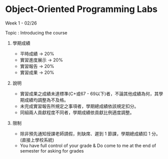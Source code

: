 # Object-Oriented Programming Labs

Week 1 - 02/26

Topic : Introducing the course 

1. 學期成績
    - 平時成績 -> 20% 
    - 實習進度展示 -> 20% 
    - 實習報告 -> 20% 
    - 實習成果 -> 20%
 
2. 說明
    - 實習成果之成績未達標準(C+或67 - 69以下)者，不論其他成績為何，其學期成績均調整為不及格。
    - 未完成實習報告所規定之事項者，學期總成績依該規定扣分。
    - 同組兩人貢獻程度不同者，學期成績依貢獻比例適度調整。

3. 限制
    - 除非預先通知授課老師請假，則缺席、遲到 1 節課，學期總成績扣 1 分。(直接上學校系統)
    - You have full control of your grade & Do come to me at the end of semester for asking for grades



